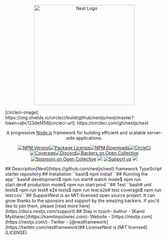 <p align="center">  <a href="http://nestjs.com/" target="blank"><img src="https://nestjs.com/img/logo_text.svg" width="320" alt="Nest Logo" /></a></p>[circleci-image]: https://img.shields.io/circleci/build/github/nestjs/nest/master?token=abc123def456[circleci-url]: https://circleci.com/gh/nestjs/nest  <p align="center">A progressive <a href="http://nodejs.org" target="_blank">Node.js</a> framework for building efficient and scalable server-side applications.</p>    <p align="center"><a href="https://www.npmjs.com/~nestjscore" target="_blank"><img src="https://img.shields.io/npm/v/@nestjs/core.svg" alt="NPM Version" /></a><a href="https://www.npmjs.com/~nestjscore" target="_blank"><img src="https://img.shields.io/npm/l/@nestjs/core.svg" alt="Package License" /></a><a href="https://www.npmjs.com/~nestjscore" target="_blank"><img src="https://img.shields.io/npm/dm/@nestjs/common.svg" alt="NPM Downloads" /></a><a href="https://circleci.com/gh/nestjs/nest" target="_blank"><img src="https://img.shields.io/circleci/build/github/nestjs/nest/master" alt="CircleCI" /></a><a href="https://coveralls.io/github/nestjs/nest?branch=master" target="_blank"><img src="https://coveralls.io/repos/github/nestjs/nest/badge.svg?branch=master#9" alt="Coverage" /></a><a href="https://discord.gg/G7Qnnhy" target="_blank"><img src="https://img.shields.io/badge/discord-online-brightgreen.svg" alt="Discord"/></a><a href="https://opencollective.com/nest#backer" target="_blank"><img src="https://opencollective.com/nest/backers/badge.svg" alt="Backers on Open Collective" /></a><a href="https://opencollective.com/nest#sponsor" target="_blank"><img src="https://opencollective.com/nest/sponsors/badge.svg" alt="Sponsors on Open Collective" /></a>  <a href="https://paypal.me/kamilmysliwiec" target="_blank"><img src="https://img.shields.io/badge/Donate-PayPal-ff3f59.svg"/></a>    <a href="https://opencollective.com/nest#sponsor"  target="_blank"><img src="https://img.shields.io/badge/Support%20us-Open%20Collective-41B883.svg" alt="Support us"></a>  <a href="https://twitter.com/nestframework" target="_blank"><img src="https://img.shields.io/twitter/follow/nestframework.svg?style=social&label=Follow"></a></p>  <!--[![Backers on Open Collective](https://opencollective.com/nest/backers/badge.svg)](https://opencollective.com/nest#backer)  [![Sponsors on Open Collective](https://opencollective.com/nest/sponsors/badge.svg)](https://opencollective.com/nest#sponsor)-->## Description[Nest](https://github.com/nestjs/nest) framework TypeScript starter repository.## Installation```bash$ npm install```## Running the app```bash# development$ npm run start# watch mode$ npm run start:dev# production mode$ npm run start:prod```## Test```bash# unit tests$ npm run test# e2e tests$ npm run test:e2e# test coverage$ npm run test:cov```## SupportNest is an MIT-licensed open source project. It can grow thanks to the sponsors and support by the amazing backers. If you'd like to join them, please [read more here](https://docs.nestjs.com/support).## Stay in touch- Author - [Kamil Myśliwiec](https://kamilmysliwiec.com)- Website - [https://nestjs.com](https://nestjs.com/)- Twitter - [@nestframework](https://twitter.com/nestframework)## LicenseNest is [MIT licensed](LICENSE).